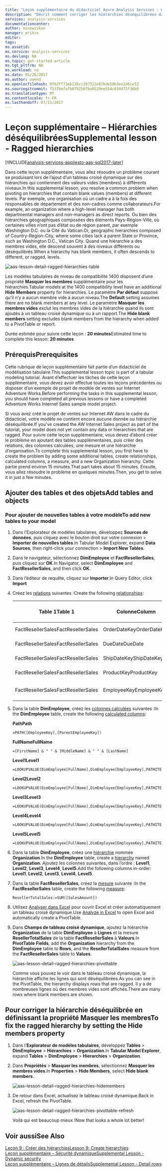 ```yaml
---
title: "Leçon supplémentaire du didacticiel Azure Analysis Services : Hiérarchies déséquilibrées | Microsoft Docs"
description: "Décrit comment corriger les hiérarchies déséquilibrées dans le didacticiel Azure Analysis Services."
services: analysis-services
documentationcenter: 
author: minewiskan
manager: erikre
editor: 
tags: 
ms.assetid: 
ms.service: analysis-services
ms.devlang: NA
ms.topic: get-started-article
ms.tgt_pltfrm: NA
ms.workload: na
ms.date: 05/26/2017
ms.author: owend
ms.openlocfilehash: 0f02ff73eb126cc397312e87bde50b3ee2d6ce53
ms.sourcegitcommit: f537befafb079256fba0529ee554c034d73f36b0
ms.translationtype: MT
ms.contentlocale: fr-FR
ms.lasthandoff: 07/11/2017
---
```

# <a name="supplemental-lesson---ragged-hierarchies"></a><span data-ttu-id="2802d-103">Leçon supplémentaire – Hiérarchies déséquilibrées</span><span class="sxs-lookup"><span data-stu-id="2802d-103">Supplemental lesson - Ragged hierarchies</span></span>

[!INCLUDE[analysis-services-appliesto-aas-sql2017-later](../../../includes/analysis-services-appliesto-aas-sql2017-later.md)]

<span data-ttu-id="2802d-104">Dans cette leçon supplémentaire, vous allez résoudre un problème courant se produisant lors de l’ajout d’un tableau croisé dynamique sur des hiérarchies qui contiennent des valeurs vides (membres) à différents niveaux.</span><span class="sxs-lookup"><span data-stu-id="2802d-104">In this supplemental lesson, you resolve a common problem when pivoting on hierarchies that contain blank values (members) at different levels.</span></span> <span data-ttu-id="2802d-105">Par exemple, une organisation où un cadre a à la fois des responsables de département et des non-cadres comme collaborateurs.</span><span class="sxs-lookup"><span data-stu-id="2802d-105">For example, an organization where a high-level manager has both departmental managers and non-managers as direct reports.</span></span> <span data-ttu-id="2802d-106">Ou bien des hiérarchies géographiques composées des éléments Pays-Région-Ville, où certaines villes n’ont pas d’état ou de région parent, par exemple Washington D.C. ou la Cité du Vatican.</span><span class="sxs-lookup"><span data-stu-id="2802d-106">Or, geographic hierarchies composed of Country-Region-City, where some cities lack a parent State or Province, such as Washington D.C., Vatican City.</span></span> <span data-ttu-id="2802d-107">Quand une hiérarchie a des membres vides, elle descend souvent à des niveaux différents ou déséquilibrés.</span><span class="sxs-lookup"><span data-stu-id="2802d-107">When a hierarchy has blank members, it often descends to different, or ragged, levels.</span></span>

![aas-lesson-detail-ragged-hierarchies-table](../tutorials/media/aas-lesson-detail-ragged-hierarchies-table.png)

<span data-ttu-id="2802d-109">Les modèles tabulaires de niveau de compatibilité 1400 disposent d’une propriété **Masquer les membres** supplémentaire pour les hiérarchies.</span><span class="sxs-lookup"><span data-stu-id="2802d-109">Tabular models at the 1400 compatibility level have an additional **Hide Members** property for hierarchies.</span></span> <span data-ttu-id="2802d-110">Le paramètre **Par défaut** suppose qu’il n’y a aucun membre vide à aucun niveau.</span><span class="sxs-lookup"><span data-stu-id="2802d-110">The **Default** setting assumes there are no blank members at any level.</span></span> <span data-ttu-id="2802d-111">Le paramètre **Masquer les membres vides** exclut les membres vides de la hiérarchie quand ils sont ajoutés à un tableau croisé dynamique ou à un rapport.</span><span class="sxs-lookup"><span data-stu-id="2802d-111">The **Hide blank members** setting excludes blank members from the hierarchy when added to a PivotTable or report.</span></span>  
  
<span data-ttu-id="2802d-112">Durée estimée pour suivre cette leçon : **20 minutes**</span><span class="sxs-lookup"><span data-stu-id="2802d-112">Estimated time to complete this lesson: **20 minutes**</span></span>  
  
## <a name="prerequisites"></a><span data-ttu-id="2802d-113">Prérequis</span><span class="sxs-lookup"><span data-stu-id="2802d-113">Prerequisites</span></span>  
<span data-ttu-id="2802d-114">Cette rubrique de leçon supplémentaire fait partie d’un didacticiel de modélisation tabulaire.</span><span class="sxs-lookup"><span data-stu-id="2802d-114">This supplemental lesson topic is part of a tabular modeling tutorial.</span></span> <span data-ttu-id="2802d-115">Avant d’effectuer les tâches de cette leçon supplémentaire, vous devez avoir effectué toutes les leçons précédentes ou disposer d’un exemple de projet de modèle de ventes sur Internet Adventure Works.</span><span class="sxs-lookup"><span data-stu-id="2802d-115">Before performing the tasks in this supplemental lesson, you should have completed all previous lessons or have a completed Adventure Works Internet Sales sample model project.</span></span> 

<span data-ttu-id="2802d-116">Si vous avez créé le projet de ventes sur Internet AW dans le cadre du didacticiel, votre modèle ne contient encore aucune donnée ou hiérarchie déséquilibrée.</span><span class="sxs-lookup"><span data-stu-id="2802d-116">If you've created the AW Internet Sales project as part of the tutorial, your model does not yet contain any data or hierarchies that are ragged.</span></span> <span data-ttu-id="2802d-117">Pour suivre cette leçon supplémentaire, vous devez d’abord créer le problème en ajoutant des tables supplémentaires, puis créer des relations, des colonnes calculées, une mesure et une hiérarchie d’organisation.</span><span class="sxs-lookup"><span data-stu-id="2802d-117">To complete this supplemental lesson, you first have to create the problem by adding some additional tables, create relationships, calculated columns, a measure, and a new Organization hierarchy.</span></span> <span data-ttu-id="2802d-118">Cette partie prend environ 15 minutes.</span><span class="sxs-lookup"><span data-stu-id="2802d-118">That part takes about 15 minutes.</span></span> <span data-ttu-id="2802d-119">Ensuite, vous allez résoudre le problème en quelques minutes.</span><span class="sxs-lookup"><span data-stu-id="2802d-119">Then, you get to solve it in just a few minutes.</span></span>  

## <a name="add-tables-and-objects"></a><span data-ttu-id="2802d-120">Ajouter des tables et des objets</span><span class="sxs-lookup"><span data-stu-id="2802d-120">Add tables and objects</span></span>
  
### <a name="to-add-new-tables-to-your-model"></a><span data-ttu-id="2802d-121">Pour ajouter de nouvelles tables à votre modèle</span><span class="sxs-lookup"><span data-stu-id="2802d-121">To add new tables to your model</span></span>
  
1.  <span data-ttu-id="2802d-122">Dans l’Explorateur de modèles tabulaires, développez **Sources de données**, puis cliquez avec le bouton droit sur votre connexion > **Importer de nouvelles tables**.</span><span class="sxs-lookup"><span data-stu-id="2802d-122">In Tabular Model Explorer, expand **Data Sources**, then right-click your connection > **Import New Tables**.</span></span>
  
2.  <span data-ttu-id="2802d-123">Dans le navigateur, sélectionnez **DimEmployee** et **FactResellerSales**, puis cliquez sur **OK**.</span><span class="sxs-lookup"><span data-stu-id="2802d-123">In Navigator, select **DimEmployee** and **FactResellerSales**, and then click **OK**.</span></span>

3.  <span data-ttu-id="2802d-124">Dans l’éditeur de requête, cliquez sur **Importer**.</span><span class="sxs-lookup"><span data-stu-id="2802d-124">In Query Editor, click **Import**</span></span>

4.  <span data-ttu-id="2802d-125">Créez les [relations](../tutorials/aas-lesson-4-create-relationships.md) suivantes :</span><span class="sxs-lookup"><span data-stu-id="2802d-125">Create the following [relationships](../tutorials/aas-lesson-4-create-relationships.md):</span></span>

    | <span data-ttu-id="2802d-126">Table 1</span><span class="sxs-lookup"><span data-stu-id="2802d-126">Table 1</span></span>           | <span data-ttu-id="2802d-127">Colonne</span><span class="sxs-lookup"><span data-stu-id="2802d-127">Column</span></span>       | <span data-ttu-id="2802d-128">Direction du filtre</span><span class="sxs-lookup"><span data-stu-id="2802d-128">Filter Direction</span></span>   | <span data-ttu-id="2802d-129">Table 2</span><span class="sxs-lookup"><span data-stu-id="2802d-129">Table 2</span></span>     | <span data-ttu-id="2802d-130">Colonne</span><span class="sxs-lookup"><span data-stu-id="2802d-130">Column</span></span>      | <span data-ttu-id="2802d-131">Actif</span><span class="sxs-lookup"><span data-stu-id="2802d-131">Active</span></span> |
    |-------------------|--------------|--------------------|-------------|-------------|--------|
    | <span data-ttu-id="2802d-132">FactResellerSales</span><span class="sxs-lookup"><span data-stu-id="2802d-132">FactResellerSales</span></span> | <span data-ttu-id="2802d-133">OrderDateKey</span><span class="sxs-lookup"><span data-stu-id="2802d-133">OrderDateKey</span></span> | <span data-ttu-id="2802d-134">Par défaut</span><span class="sxs-lookup"><span data-stu-id="2802d-134">Default</span></span>            | <span data-ttu-id="2802d-135">DimDate</span><span class="sxs-lookup"><span data-stu-id="2802d-135">DimDate</span></span>     | <span data-ttu-id="2802d-136">Date</span><span class="sxs-lookup"><span data-stu-id="2802d-136">Date</span></span>        | <span data-ttu-id="2802d-137">Oui</span><span class="sxs-lookup"><span data-stu-id="2802d-137">Yes</span></span>    |
    | <span data-ttu-id="2802d-138">FactResellerSales</span><span class="sxs-lookup"><span data-stu-id="2802d-138">FactResellerSales</span></span> | <span data-ttu-id="2802d-139">DueDate</span><span class="sxs-lookup"><span data-stu-id="2802d-139">DueDate</span></span>      | <span data-ttu-id="2802d-140">Par défaut</span><span class="sxs-lookup"><span data-stu-id="2802d-140">Default</span></span>            | <span data-ttu-id="2802d-141">DimDate</span><span class="sxs-lookup"><span data-stu-id="2802d-141">DimDate</span></span>     | <span data-ttu-id="2802d-142">Date</span><span class="sxs-lookup"><span data-stu-id="2802d-142">Date</span></span>        | <span data-ttu-id="2802d-143">Non</span><span class="sxs-lookup"><span data-stu-id="2802d-143">No</span></span>     |
    | <span data-ttu-id="2802d-144">FactResellerSales</span><span class="sxs-lookup"><span data-stu-id="2802d-144">FactResellerSales</span></span> | <span data-ttu-id="2802d-145">ShipDateKey</span><span class="sxs-lookup"><span data-stu-id="2802d-145">ShipDateKey</span></span>  | <span data-ttu-id="2802d-146">Par défaut</span><span class="sxs-lookup"><span data-stu-id="2802d-146">Default</span></span>            | <span data-ttu-id="2802d-147">DimDate</span><span class="sxs-lookup"><span data-stu-id="2802d-147">DimDate</span></span>     | <span data-ttu-id="2802d-148">Date</span><span class="sxs-lookup"><span data-stu-id="2802d-148">Date</span></span>        | <span data-ttu-id="2802d-149">Non</span><span class="sxs-lookup"><span data-stu-id="2802d-149">No</span></span>     |
    | <span data-ttu-id="2802d-150">FactResellerSales</span><span class="sxs-lookup"><span data-stu-id="2802d-150">FactResellerSales</span></span> | <span data-ttu-id="2802d-151">ProductKey</span><span class="sxs-lookup"><span data-stu-id="2802d-151">ProductKey</span></span>   | <span data-ttu-id="2802d-152">Par défaut</span><span class="sxs-lookup"><span data-stu-id="2802d-152">Default</span></span>            | <span data-ttu-id="2802d-153">DimProduct</span><span class="sxs-lookup"><span data-stu-id="2802d-153">DimProduct</span></span>  | <span data-ttu-id="2802d-154">ProductKey</span><span class="sxs-lookup"><span data-stu-id="2802d-154">ProductKey</span></span>  | <span data-ttu-id="2802d-155">Oui</span><span class="sxs-lookup"><span data-stu-id="2802d-155">Yes</span></span>    |
    | <span data-ttu-id="2802d-156">FactResellerSales</span><span class="sxs-lookup"><span data-stu-id="2802d-156">FactResellerSales</span></span> | <span data-ttu-id="2802d-157">EmployeeKey</span><span class="sxs-lookup"><span data-stu-id="2802d-157">EmployeeKey</span></span>  | <span data-ttu-id="2802d-158">Vers les deux tables</span><span class="sxs-lookup"><span data-stu-id="2802d-158">To Both Tables</span></span> | <span data-ttu-id="2802d-159">DimEmployee</span><span class="sxs-lookup"><span data-stu-id="2802d-159">DimEmployee</span></span> | <span data-ttu-id="2802d-160">EmployeeKey</span><span class="sxs-lookup"><span data-stu-id="2802d-160">EmployeeKey</span></span> | <span data-ttu-id="2802d-161">Oui</span><span class="sxs-lookup"><span data-stu-id="2802d-161">Yes</span></span>    |

5. <span data-ttu-id="2802d-162">Dans la table **DimEmployee**, créez les [colonnes calculées](../tutorials/aas-lesson-5-create-calculated-columns.md) suivantes :</span><span class="sxs-lookup"><span data-stu-id="2802d-162">In the **DimEmployee** table, create the following [calculated columns](../tutorials/aas-lesson-5-create-calculated-columns.md):</span></span> 

    <span data-ttu-id="2802d-163">**Path**</span><span class="sxs-lookup"><span data-stu-id="2802d-163">**Path**</span></span> 
    ```
    =PATH([EmployeeKey],[ParentEmployeeKey])
    ```

    <span data-ttu-id="2802d-164">**FullName**</span><span class="sxs-lookup"><span data-stu-id="2802d-164">**FullName**</span></span> 
    ```
    =[FirstName] & " " & [MiddleName] & " " & [LastName]
    ```

    <span data-ttu-id="2802d-165">**Level1**</span><span class="sxs-lookup"><span data-stu-id="2802d-165">**Level1**</span></span> 
    ```
    =LOOKUPVALUE(DimEmployee[FullName],DimEmployee[EmployeeKey],PATHITEM([Path],1,1)) 
    ```

    <span data-ttu-id="2802d-166">**Level2**</span><span class="sxs-lookup"><span data-stu-id="2802d-166">**Level2**</span></span> 
    ```
    =LOOKUPVALUE(DimEmployee[FullName],DimEmployee[EmployeeKey],PATHITEM([Path],1,2)) 
    ```

    <span data-ttu-id="2802d-167">**Level3**</span><span class="sxs-lookup"><span data-stu-id="2802d-167">**Level3**</span></span> 
    ```
    =LOOKUPVALUE(DimEmployee[FullName],DimEmployee[EmployeeKey],PATHITEM([Path],1,3)) 
    ```

    <span data-ttu-id="2802d-168">**Level4**</span><span class="sxs-lookup"><span data-stu-id="2802d-168">**Level4**</span></span> 
    ```
    =LOOKUPVALUE(DimEmployee[FullName],DimEmployee[EmployeeKey],PATHITEM([Path],1,4)) 
    ```

    <span data-ttu-id="2802d-169">**Level5**</span><span class="sxs-lookup"><span data-stu-id="2802d-169">**Level5**</span></span> 
    ```
    =LOOKUPVALUE(DimEmployee[FullName],DimEmployee[EmployeeKey],PATHITEM([Path],1,5)) 
    ```

6.  <span data-ttu-id="2802d-170">Dans la table **DimEmployee**, créez une [hiérarchie](../tutorials/aas-lesson-9-create-hierarchies.md) nommée **Organization**.</span><span class="sxs-lookup"><span data-stu-id="2802d-170">In the **DimEmployee** table, create a [hierarchy](../tutorials/aas-lesson-9-create-hierarchies.md) named **Organization**.</span></span> <span data-ttu-id="2802d-171">Ajoutez les colonnes suivantes, dans l’ordre : **Level1**, **Level2**, **Level3**, **Level4**, **Level5**.</span><span class="sxs-lookup"><span data-stu-id="2802d-171">Add the following columns in-order: **Level1**, **Level2**, **Level3**, **Level4**, **Level5**.</span></span>

7.  <span data-ttu-id="2802d-172">Dans la table **FactResellerSales**, créez la [mesure](../tutorials/aas-lesson-6-create-measures.md) suivante :</span><span class="sxs-lookup"><span data-stu-id="2802d-172">In the **FactResellerSales** table, create the following [measure](../tutorials/aas-lesson-6-create-measures.md):</span></span>

    ```
    ResellerTotalSales:=SUM([SalesAmount])
    ```

8.  <span data-ttu-id="2802d-173">Utilisez [Analyser dans Excel](../tutorials/aas-lesson-12-analyze-in-excel.md) pour ouvrir Excel et créer automatiquement un tableau croisé dynamique.</span><span class="sxs-lookup"><span data-stu-id="2802d-173">Use [Analyze in Excel](../tutorials/aas-lesson-12-analyze-in-excel.md) to open Excel and automatically create a PivotTable.</span></span>

9.  <span data-ttu-id="2802d-174">Dans **Champs de tableau croisé dynamique**, ajoutez la hiérarchie **Organization** de la table **DimEmployee** à **Lignes** et la mesure **ResellerTotalSales** de la table **FactResellerSales** à **Valeurs**.</span><span class="sxs-lookup"><span data-stu-id="2802d-174">In **PivotTable Fields**, add the **Organization** hierarchy from the **DimEmployee** table to **Rows**, and the **ResellerTotalSales** measure from the **FactResellerSales**  table to **Values**.</span></span>

    ![aas-lesson-detail-ragged-hierarchies-pivottable](../tutorials/media/aas-lesson-detail-ragged-hierarchies-pivottable.png)

    <span data-ttu-id="2802d-176">Comme vous pouvez le voir dans le tableau croisé dynamique, la hiérarchie affiche les lignes qui sont déséquilibrées.</span><span class="sxs-lookup"><span data-stu-id="2802d-176">As you can see in the PivotTable, the hierarchy displays rows that are ragged.</span></span> <span data-ttu-id="2802d-177">Il y a de nombreuses lignes où des membres vides sont affichés.</span><span class="sxs-lookup"><span data-stu-id="2802d-177">There are many rows where blank members are shown.</span></span>

## <a name="to-fix-the-ragged-hierarchy-by-setting-the-hide-members-property"></a><span data-ttu-id="2802d-178">Pour corriger la hiérarchie déséquilibrée en définissant la propriété Masquer les membres</span><span class="sxs-lookup"><span data-stu-id="2802d-178">To fix the ragged hierarchy by setting the Hide members property</span></span>

1.  <span data-ttu-id="2802d-179">Dans l’**Explorateur de modèles tabulaires**, développez **Tables** > **DimEmployee** > **Hiérarchies** > **Organization**.</span><span class="sxs-lookup"><span data-stu-id="2802d-179">In **Tabular Model Explorer**, expand **Tables** > **DimEmployee** > **Hierarchies** > **Organization**.</span></span>

2.  <span data-ttu-id="2802d-180">Dans **Propriétés** > **Masquer les membres**, sélectionnez **Masquer les membres vides**.</span><span class="sxs-lookup"><span data-stu-id="2802d-180">In **Properties** > **Hide Members**, select **Hide blank members**.</span></span> 

    ![aas-lesson-detail-ragged-hierarchies-hidemembers](../tutorials/media/aas-lesson-detail-ragged-hierarchies-hidemembers.png)

3.  <span data-ttu-id="2802d-182">De retour dans Excel, actualisez le tableau croisé dynamique.</span><span class="sxs-lookup"><span data-stu-id="2802d-182">Back in Excel, refresh the PivotTable.</span></span> 

    ![aas-lesson-detail-ragged-hierarchies-pivottable-refresh](../tutorials/media/aas-lesson-detail-ragged-hierarchies-pivottable-refresh.png)

    <span data-ttu-id="2802d-184">Voilà qui est beaucoup mieux !</span><span class="sxs-lookup"><span data-stu-id="2802d-184">Now that looks a whole lot better!</span></span>

## <a name="see-also"></a><span data-ttu-id="2802d-185">Voir aussi</span><span class="sxs-lookup"><span data-stu-id="2802d-185">See Also</span></span>   
[<span data-ttu-id="2802d-186">Leçon 9 : Créer des hiérarchies</span><span class="sxs-lookup"><span data-stu-id="2802d-186">Lesson 9: Create hierarchies</span></span>](../tutorials/aas-lesson-9-create-hierarchies.md)  
[<span data-ttu-id="2802d-187">Leçon supplémentaire – Sécurité dynamique</span><span class="sxs-lookup"><span data-stu-id="2802d-187">Supplemental Lesson - Dynamic security</span></span>](../tutorials/aas-supplemental-lesson-dynamic-security.md)  
[<span data-ttu-id="2802d-188">Leçon supplémentaire – Lignes de détails</span><span class="sxs-lookup"><span data-stu-id="2802d-188">Supplemental Lesson - Detail rows</span></span>](../tutorials/aas-supplemental-lesson-detail-rows.md)  
